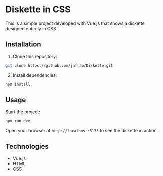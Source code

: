 # Diskette in CSS

This is a simple project developed with Vue.js that shows a diskette designed entirely in CSS.

## Installation

1. Clone this repository:

```bash
git clone https://github.com/jnfrap/Diskette.git
```

2. Install dependencies:

```bash
npm install
```

## Usage

Start the project:

```bash
npm run dev
```

Open your browser at `http://localhost:5173` to see the diskette in action.

## Technologies

- Vue.js
- HTML
- CSS
